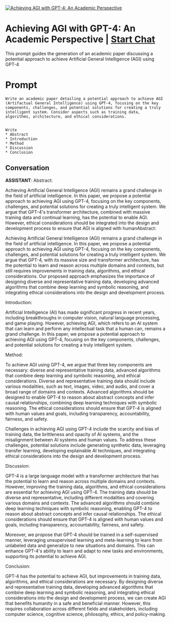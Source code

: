 
[![Achieving AGI with GPT-4: An Academic Perspective](https://flow-prompt-covers.s3.us-west-1.amazonaws.com/icon/vintage/vint_2.png)](https://gptcall.net/chat.html?data=%7B%22contact%22%3A%7B%22id%22%3A%22TnF0iV2D4IcDbJiJgZCEL%22%2C%22flow%22%3Atrue%7D%7D)
# Achieving AGI with GPT-4: An Academic Perspective | [Start Chat](https://gptcall.net/chat.html?data=%7B%22contact%22%3A%7B%22id%22%3A%22TnF0iV2D4IcDbJiJgZCEL%22%2C%22flow%22%3Atrue%7D%7D)
This prompt guides the generation of an academic paper discussing a potential approach to achieve Artificial General Intelligence (AGI) using GPT-4

# Prompt

```
Write an academic paper detailing a potential approach to achieve AGI (Artifactual General Intelligence) using GPT-4, focusing on the key components, challenges, and potential solutions for creating a truly intelligent system. Consider aspects such as training data, algorithms, architecture, and ethical considerations.


Write
* Abstract
* Introduction
* Method
* Discussion
* Conclusion
```

## Conversation

**ASSISTANT**: Abstract:

Achieving Artificial General Intelligence (AGI) remains a grand challenge in the field of artificial intelligence. In this paper, we propose a potential approach to achieving AGI using GPT-4, focusing on the key components, challenges, and potential solutions for creating a truly intelligent system. We argue that GPT-4's transformer architecture, combined with massive training data and continual learning, has the potential to enable AGI. However, ethical considerations should be integrated into the design and development process to ensure that AGI is aligned with humanAbstract:

Achieving Artificial General Intelligence (AGI) remains a grand challenge in the field of artificial intelligence. In this paper, we propose a potential approach to achieving AGI using GPT-4, focusing on the key components, challenges, and potential solutions for creating a truly intelligent system. We argue that GPT-4, with its massive size and transformer architecture, has the potential to learn and reason across multiple domains and contexts, but still requires improvements in training data, algorithms, and ethical considerations. Our proposed approach emphasizes the importance of designing diverse and representative training data, developing advanced algorithms that combine deep learning and symbolic reasoning, and integrating ethical considerations into the design and development process.



Introduction:

Artificial Intelligence (AI) has made significant progress in recent years, including breakthroughs in computer vision, natural language processing, and game playing. However, achieving AGI, which refers to an AI system that can learn and perform any intellectual task that a human can, remains a grand challenge. In this paper, we propose a potential approach to achieving AGI using GPT-4, focusing on the key components, challenges, and potential solutions for creating a truly intelligent system.



Method:

To achieve AGI using GPT-4, we argue that three key components are necessary: diverse and representative training data, advanced algorithms that combine deep learning and symbolic reasoning, and ethical considerations. Diverse and representative training data should include various modalities, such as text, images, video, and audio, and cover a broad range of domains and contexts. Advanced algorithms should be designed to enable GPT-4 to reason about abstract concepts and infer causal relationships, combining deep learning techniques with symbolic reasoning. The ethical considerations should ensure that GPT-4 is aligned with human values and goals, including transparency, accountability, fairness, and safety.



Challenges in achieving AGI using GPT-4 include the scarcity and bias of training data, the brittleness and opacity of AI systems, and the misalignment between AI systems and human values. To address these challenges, potential solutions include generating synthetic data, leveraging transfer learning, developing explainable AI techniques, and integrating ethical considerations into the design and development process.



Discussion:

GPT-4 is a large language model with a transformer architecture that has the potential to learn and reason across multiple domains and contexts. However, improving the training data, algorithms, and ethical considerations are essential for achieving AGI using GPT-4. The training data should be diverse and representative, including different modalities and covering various domains and contexts. The advanced algorithms should combine deep learning techniques with symbolic reasoning, enabling GPT-4 to reason about abstract concepts and infer causal relationships. The ethical considerations should ensure that GPT-4 is aligned with human values and goals, including transparency, accountability, fairness, and safety.



Moreover, we propose that GPT-4 should be trained in a self-supervised manner, leveraging unsupervised learning and meta-learning to learn from unlabeled data and generalize to new situations and domains. This can enhance GPT-4's ability to learn and adapt to new tasks and environments, supporting its potential to achieve AGI.



Conclusion:

GPT-4 has the potential to achieve AGI, but improvements in training data, algorithms, and ethical considerations are necessary. By designing diverse and representative training data, developing advanced algorithms that combine deep learning and symbolic reasoning, and integrating ethical considerations into the design and development process, we can create AGI that benefits humanity in a safe and beneficial manner. However, this requires collaboration across different fields and stakeholders, including computer science, cognitive science, philosophy, ethics, and policy-making.


